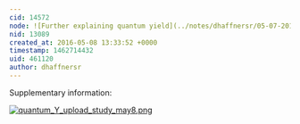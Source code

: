 ```yaml
---
cid: 14572
node: ![Further explaining quantum yield](../notes/dhaffnersr/05-07-2016/further-explaining-quantum-yield)
nid: 13089
created_at: 2016-05-08 13:33:52 +0000
timestamp: 1462714432
uid: 461120
author: dhaffnersr
---
```


Supplementary information:


[![quantum_Y_upload_study_may8.png](//i.publiclab.org/system/images/photos/000/016/001/large/quantum_Y_upload_study_may8.png)](//i.publiclab.org/system/images/photos/000/016/001/original/quantum_Y_upload_study_may8.png)

